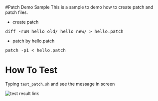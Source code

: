 #Patch Demo Sample
This is a sample to demo how to create patch and patch files.

* create patch
<pre>
diff -ruN hello_old/ hello_new/ > hello.patch
</pre>

* patch by hello.patch
<pre>
patch -p1 < hello.patch
</pre>

# How To Test
Typing `test_patch.sh` and see the message in screen

![test result link](http://139.162.35.49/image/Linux-Programming/script_patch_2016-03-22_10.18.28_1.png)

